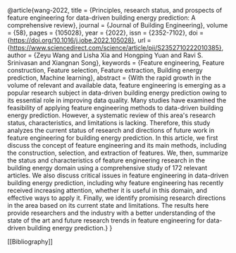 @article{wang-2022,
title = {Principles, research status, and prospects of feature engineering for data-driven building energy prediction: A comprehensive review},
journal = {Journal of Building Engineering},
volume = {58},
pages = {105028},
year = {2022},
issn = {2352-7102},
doi = {https://doi.org/10.1016/j.jobe.2022.105028},
url = {https://www.sciencedirect.com/science/article/pii/S2352710222010385},
author = {Zeyu Wang and Lisha Xia and Hongping Yuan and Ravi S. Srinivasan and Xiangnan Song},
keywords = {Feature engineering, Feature construction, Feature selection, Feature extraction, Building energy prediction, Machine learning},
abstract = {With the rapid growth in the volume of relevant and available data, feature engineering is emerging as a popular research subject in data-driven building energy prediction owing to its essential role in improving data quality. Many studies have examined the feasibility of applying feature engineering methods to data-driven building energy prediction. However, a systematic review of this area's research status, characteristics, and limitations is lacking. Therefore, this study analyzes the current status of research and directions of future work in feature engineering for building energy prediction. In this article, we first discuss the concept of feature engineering and its main methods, including the construction, selection, and extraction of features. We, then, summarize the status and characteristics of feature engineering research in the building energy domain using a comprehensive study of 172 relevant articles. We also discuss critical issues in feature engineering in data-driven building energy prediction, including why feature engineering has recently received increasing attention, whether it is useful in this domain, and effective ways to apply it. Finally, we identify promising research directions in the area based on its current state and limitations. The results here provide researchers and the industry with a better understanding of the state of the art and future research trends in feature engineering for data-driven building energy prediction.}
}

[[Bibliography]]
